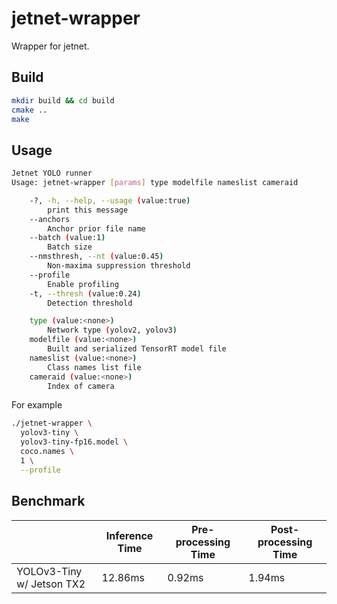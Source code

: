 # jetnet-wrapper
Wrapper for jetnet.

## Build

```bash
mkdir build && cd build
cmake ..
make
```

## Usage

```bash
Jetnet YOLO runner
Usage: jetnet-wrapper [params] type modelfile nameslist cameraid

	-?, -h, --help, --usage (value:true)
		print this message
	--anchors
		Anchor prior file name
	--batch (value:1)
		Batch size
	--nmsthresh, --nt (value:0.45)
		Non-maxima suppression threshold
	--profile
		Enable profiling
	-t, --thresh (value:0.24)
		Detection threshold

	type (value:<none>)
		Network type (yolov2, yolov3)
	modelfile (value:<none>)
		Built and serialized TensorRT model file
	nameslist (value:<none>)
		Class names list file
	cameraid (value:<none>)
		Index of camera
```

For example

```bash
./jetnet-wrapper \
  yolov3-tiny \
  yolov3-tiny-fp16.model \
  coco.names \
  1 \
  --profile
```

## Benchmark

|                           | Inference Time | Pre-processing Time | Post-processing Time |
| ------------------------- | -------------- | ------------------- | -------------------- |
| YOLOv3-Tiny w/ Jetson TX2 | 12.86ms        | 0.92ms              | 1.94ms               |
